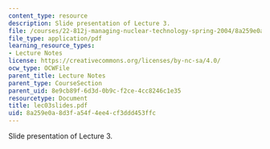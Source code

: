 ```yaml
---
content_type: resource
description: Slide presentation of Lecture 3.
file: /courses/22-812j-managing-nuclear-technology-spring-2004/8a259e0a8d3fa54f4ee4cf3ddd453ffc_lec03slides.pdf
file_type: application/pdf
learning_resource_types:
- Lecture Notes
license: https://creativecommons.org/licenses/by-nc-sa/4.0/
ocw_type: OCWFile
parent_title: Lecture Notes
parent_type: CourseSection
parent_uid: 8e9cb89f-6d3d-0b9c-f2ce-4cc8246c1e35
resourcetype: Document
title: lec03slides.pdf
uid: 8a259e0a-8d3f-a54f-4ee4-cf3ddd453ffc
---
```

Slide presentation of Lecture 3.
